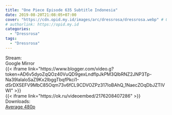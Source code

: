 ```yaml
---
title: "One Piece Episode 635 Subtitle Indonesia"
date: 2019-08-20T21:08:05+07:00
cover: "https://cdn.opid.my.id/images/arc/dressrosa/dressrosa.webp" # Optional, cover
# authorlink: https://opid.my.id
categories:
  - "Dressrosa"
tags:
  - "Dressrosa"
---
```

<div class="ui menu violet borderless inverted">
  <div class="header item active">
        Stream:
    </div>
  <a class="active item" data-tab="google">
    <i class="google drive icon"></i> Google
  </a>
  <a class="item nounderline" data-tab="mirror">
    <i class="odnoklassniki icon"></i> Mirror
  </a>
</div>
<div class="ui bottom attached tab segment active" style="border:0 !important;" data-tab="google">
{{< iframe link="https://www.blogger.com/video.g?token=AD6v5dyoZqQOz40VuQD9gexLndfIpJkPM3QlbRNZ2JNP3Tp-Na39lalaloSaZ9Kx2IbggTbqfPkci1-dSrDXSEFV9MbC85Oqm73v6fCL9CDVOZPz317IoBAhQ_1NaecZOqDbJZTIVWI" >}}
</div>
<div class="ui bottom attached tab segment" style="border:0 !important;" data-tab="mirror">
{{< iframe link="https://ok.ru/videoembed/2176208407286" >}}
</div>
<div class="ui menu violet borderless inverted">
  <div class="header item active">
        Downloads:
    </div>
  <a class="item nounderline" href="https://ouo.io/6sga8R" target="_blank" rel="dofollow"><i class="google drive icon"></i>
    Average 480p</a>
</div>